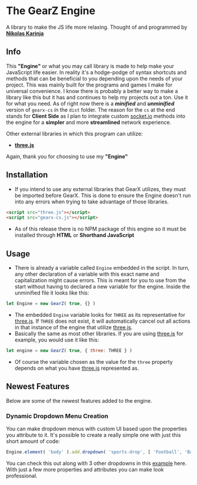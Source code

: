 # The GearZ Engine
A library to make the JS life more relaxing.
Thought of and programmed by **[Nikolas Karinja](https://instagram.com/______whiteboii)**

## Info
This **"Engine"** or what you may call library is made to help make your JavaScript life easier. In reality it's a hodge-podge of syntax shortcuts and methods that can be beneficial to you depending upon the needs of your project. This was mainly built for the programs and games I make for universal convenience. I know there is probably a better way to make a library like this but it has and continues to help my projects out a ton. Use it for what you need. As of right now there is a ***minified*** and ***unminified*** version of ``gearx-cs`` in the ``dist`` folder. The reason for the ``cs`` at the end stands for **Client Side** as I plan to integrate custom [socket.io](https://github.com/socketio/socket.io) methods into the engine for a **simpler** and more **streamlined** network experience.

Other external libraries in which this program can utilize:

* **[three.js](https://github.com/mrdoob/three.js/)**

Again, thank you for choosing to use my **"Engine"**

## Installation
* If you intend to use any external libraries that GearX utilizes, they must be imported before GearX. This is done to ensure the Engine doesn't run into any errors when trying to take advantage of those libraries.
```html
<script src="three.js"></script>
<script src="gearx-cs.js"></script>
```
* As of this release there is no NPM package of this engine so it must be installed through **HTML** or **Shorthand JavaScript**

## Usage
* There is already a variable called ``Engine`` embedded in the script. In turn, any other declaration of a variable with this exact name and capitalization might cause errors. This is meant for you to use from the start without having to declared a new variable for the engine. Inside the unminified file it looks like this:
```javascript
let Engine = new GearZ( true, {} )
```
* The embedded ``Engine`` variable looks for ``THREE`` as its representative for [three.js](https://github.com/mrdoob/three.js/). If ``THREE`` does not exist, it will automatically cancel out all actions in that instance of the engine that utilize [three.js](https://github.com/mrdoob/three.js/).
* Basically the same as most other libraries. If you are using [three.js](https://github.com/mrdoob/three.js/) for example, you would use it like this:
```javascript
let engine = new GearZ( true, { three: THREE } )
```
* Of course the variable chosen as the value for the ``three`` property depends on what you have [three.js](https://github.com/mrdoob/three.js/) represented as.

## Newest Features
Below are some of the newest features added to the engine.

### Dynamic Dropdown Menu Creation
You can make dropdown menus with custom UI based upon the properties you attribute to it. It's possible to create a really simple one with just this short amount of code:
```javascript
Engine.element( 'body' ).add.dropdown( 'sports-drop', [ 'Football', 'Baseball', 'Basketball' ], {}, { width: 13, mL: 1, mT: 1 }, { tI: 'Pick a Sport' }, {}, {} )
```
You can check this out along with 3 other dropdowns in this [example](https://gearshiftstudios.github.io/GearX/examples/dropdowns.html) here. With just a few more properties and attributes you can make look professional.
